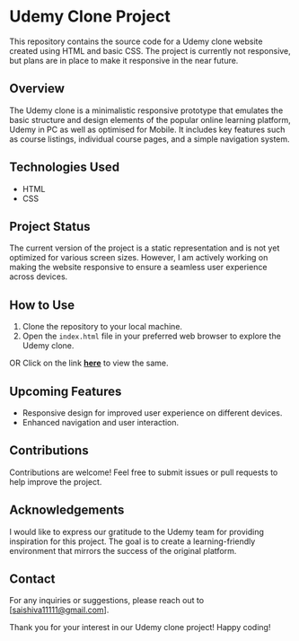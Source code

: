 # Udemy Clone Project

This repository contains the source code for a Udemy clone website created using HTML and basic CSS. The project is currently not responsive, but plans are in place to make it responsive in the near future.

## Overview

The Udemy clone is a minimalistic responsive prototype that emulates the basic structure and design elements of the popular online learning platform, Udemy in PC as well as optimised for Mobile. It includes key features such as course listings, individual course pages, and a simple navigation system.

## Technologies Used

- HTML
- CSS

## Project Status

The current version of the project is a static representation and is not yet optimized for various screen sizes. However, I am actively working on making the website responsive to ensure a seamless user experience across devices.

## How to Use

1. Clone the repository to your local machine.
2. Open the `index.html` file in your preferred web browser to explore the Udemy clone.

OR Click on the link **[here](https://bucchigiri.github.io/Udemy-Clone/)** to view the same.

## Upcoming Features

- Responsive design for improved user experience on different devices.
- Enhanced navigation and user interaction.

## Contributions

Contributions are welcome! Feel free to submit issues or pull requests to help improve the project.

## Acknowledgements

I would like to express our gratitude to the Udemy team for providing inspiration for this project. The goal is to create a learning-friendly environment that mirrors the success of the original platform.

## Contact

For any inquiries or suggestions, please reach out to [saishiva11111@gmail.com].

Thank you for your interest in our Udemy clone project! Happy coding!
